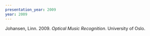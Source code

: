 ```yaml
---
presentation_year: 2009
year: 2009
---
```


Johansen, Linn. 2009. <i>Optical Music Recognition</i>. University of Oslo.